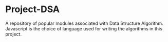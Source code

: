 # Project-DSA
A repository of popular modules associated with Data Structure Algorithm. 
Javascript is the choice of language used for writing the algorithms in this project.
